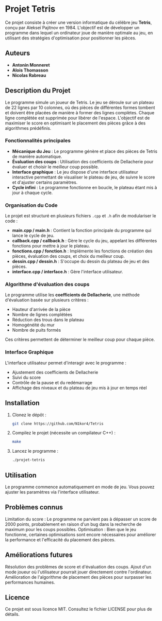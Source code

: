 # Projet Tetris

Ce projet consiste à créer une version informatique du célèbre jeu **Tetris**, conçu par Alekseï Pajitnov en 1984. L'objectif est de développer un programme dans lequel un ordinateur joue de manière optimale au jeu, en utilisant des stratégies d'optimisation pour positionner les pièces.

## Auteurs

- **Antonin Monneret**
- **Alois Thomasson**
- **Nicolas Rabreau**

## Description du Projet

Le programme simule un joueur de Tetris. Le jeu se déroule sur un plateau de 22 lignes par 10 colonnes, où des pièces de différentes formes tombent et doivent être placées de manière à former des lignes complètes. Chaque ligne complétée est supprimée pour libérer de l'espace. L'objectif est de maximiser le score en optimisant le placement des pièces grâce à des algorithmes prédéfinis.

### Fonctionnalités principales

- **Mécanique du Jeu** : Le programme génère et place des pièces de Tetris de manière automatique.
- **Évaluation des coups** : Utilisation des coefficients de Dellacherie pour évaluer et choisir le meilleur coup possible.
- **Interface graphique** : Le jeu dispose d'une interface utilisateur interactive permettant de visualiser le plateau de jeu, de suivre le score et d'ajuster certains paramètres.
- **Cycle infini** : Le programme fonctionne en boucle, le plateau étant mis à jour à chaque cycle.

### Organisation du Code

Le projet est structuré en plusieurs fichiers `.cpp` et `.h` afin de modulariser le code :

- **main.cpp / main.h** : Contient la fonction principale du programme qui lance le cycle de jeu.
- **callback.cpp / callback.h** : Gère le cycle du jeu, appelant les différentes fonctions pour mettre à jour le plateau.
- **fonctions.cpp / fonction.h** : Implémente les fonctions de création des pièces, évaluation des coups, et choix du meilleur coup.
- **dessin.cpp / dessin.h** : S'occupe du dessin du plateau de jeu et des pièces.
- **interface.cpp / interface.h** : Gère l'interface utilisateur.

### Algorithme d'évaluation des coups

Le programme utilise les **coefficients de Dellacherie**, une méthode d'évaluation basée sur plusieurs critères :

- Hauteur d'arrivée de la pièce
- Nombre de lignes complétées
- Réduction des trous dans le plateau
- Homogénéité du mur
- Nombre de puits formés

Ces critères permettent de déterminer le meilleur coup pour chaque pièce.

### Interface Graphique

L'interface utilisateur permet d'interagir avec le programme :

- Ajustement des coefficients de Dellacherie
- Suivi du score
- Contrôle de la pause et du redémarrage
- Affichage des niveaux et du plateau de jeu mis à jour en temps réel

## Installation

1. Clonez le dépôt :
   ```bash
   git clone https://github.com/N1kor4/Tetris

2. Compilez le projet (nécessite un compilateur C++) :
     ```bash
     make

3. Lancez le programme :
     ```bash
     ./projet-tetris

## Utilisation

Le programme commence automatiquement en mode de jeu.
Vous pouvez ajuster les paramètres via l'interface utilisateur.

## Problèmes connus

Limitation du score : Le programme ne parvient pas à dépasser un score de 2000 points, probablement en raison d'un bug dans la recherche de maximum pour les coups possibles.
Optimisation : Bien que le jeu fonctionne, certaines optimisations sont encore nécessaires pour améliorer la performance et l'efficacité du placement des pièces.

## Améliorations futures

Résolution des problèmes de score et d'évaluation des coups.
Ajout d'un mode joueur où l'utilisateur pourrait jouer directement contre l'ordinateur.
Amélioration de l'algorithme de placement des pièces pour surpasser les performances humaines.

## Licence

Ce projet est sous licence MIT. Consultez le fichier LICENSE pour plus de détails.

